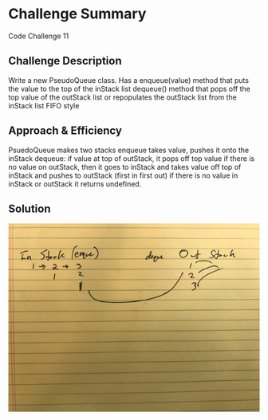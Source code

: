 # Challenge Summary
Code Challenge 11

## Challenge Description
Write a new PseudoQueue class.
Has a enqueue(value) method
that puts the value to the top of the inStack list
dequeue() method that pops off the top value of the outStack list
or repopulates the outStack list from the inStack list FIFO style



## Approach & Efficiency
PsuedoQueue makes two stacks
enqueue takes value, pushes it onto the inStack
dequeue: if value at top of outStack, it pops off top value
if there is no value on outStack, then it goes to inStack and takes value off top of inStack and pushes to outStack (first in first out)
if there is no value in inStack or outStack it returns undefined.

## Solution
![QueueWithStacks Whiteboard](IMG_5281.jpg)